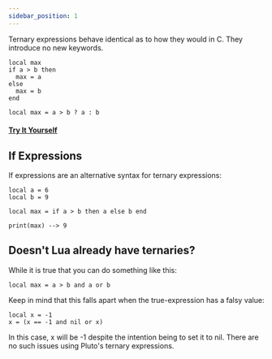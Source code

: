 ```yaml
---
sidebar_position: 1
---
```

Ternary expressions behave identical as to how they would in C. They introduce no new keywords.
```pluto norun title="Old Code"
local max
if a > b then
  max = a
else
  max = b
end
```
```pluto norun title="New Code"
local max = a > b ? a : b
```
#### [Try It Yourself](https://pluto-lang.org/web/#code=local%20a%20%3D%206%0Alocal%20b%20%3D%209%0A%0Alocal%20max%20%3D%20a%20%3E%20b%20%3F%20a%20%3A%20b%0A%0Aprint(max))

## If Expressions

If expressions are an alternative syntax for ternary expressions:

```pluto
local a = 6
local b = 9

local max = if a > b then a else b end

print(max) --> 9
```

## Doesn't Lua already have ternaries?

While it is true that you can do something like this:

```pluto
local max = a > b and a or b
```

Keep in mind that this falls apart when the true-expression has a falsy value:

```pluto
local x = -1
x = (x == -1 and nil or x)
```

In this case, x will be -1 despite the intention being to set it to nil. There are no such issues using Pluto's ternary expressions.
